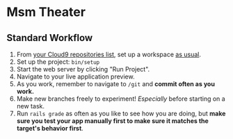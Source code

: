 # Msm Theater

## Standard Workflow

 1. From [your Cloud9 repositories list](https://c9.io/account/repos), set up a workspace [as usual](https://guides.firstdraft.com/starting-on-a-project-in-cloud9).
 1. Set up the project: `bin/setup`
 1. Start the web server by clicking "Run Project".
 1. Navigate to your live application preview.
 1. As you work, remember to navigate to `/git` and **commit often as you work.**
 1. Make new branches freely to experiment! _Especially_ before starting on a new task.
 1. Run `rails grade` as often as you like to see how you are doing, but **make sure you test your app manually first to make sure it matches the target's behavior first**.
